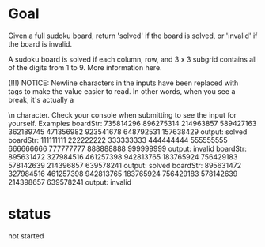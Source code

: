 # Goal

Given a full sudoku board, return 'solved' if the board is solved, or 'invalid' if the board is invalid.

A sudoku board is solved if each column, row, and 3 x 3 subgrid contains all of the digits from 1 to 9. 
More information here.

(!!!) NOTICE: Newline characters in the inputs have been replaced with <br /> tags to make the value easier to read. In other words, when you see a break, it's actually a

\n
character. Check your console when submitting to see the input for yourself.
Examples
boardStr:
735814296
896275314
214963857
589427163
362189745
471356982
923541678
648792531
157638429
output: solved
boardStr:
111111111
222222222
333333333
444444444
555555555
666666666
777777777
888888888
999999999
output: invalid
boardStr:
895631472
327984516
461257398
942813765
183765924
756429183
578142639
214396857
639578241
output: solved
boardStr:
895631472
327984516
461257398
942813765
183765924
756429183
578142639
214398657
639578241
output: invalid

# status

not started